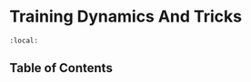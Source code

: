 # Training Dynamics And Tricks

```{contents}
:local:
```

## Table of Contents

```{tableofcontents}

```
